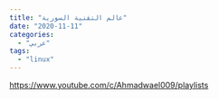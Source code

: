 ```yaml
---
title: "عالم التقنية السورية"
date: "2020-11-11"
categories:
  - "عربي"
tags:
  - "linux"
---
```


https://www.youtube.com/c/Ahmadwael009/playlists
